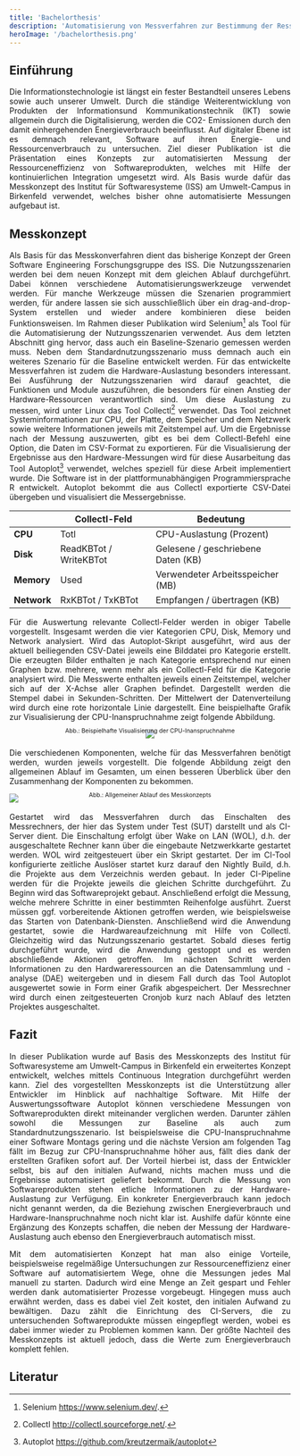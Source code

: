 ```yaml
---
title: 'Bachelorthesis'
description: 'Automatisierung von Messverfahren zur Bestimmung der Ressourceneffizienz von Software mittels Continuous Integration'
heroImage: '/bachelorthesis.png'
---
```


## Einführung

Die Informationstechnologie ist längst ein fester Bestandteil unseres Lebens sowie
auch unserer Umwelt. Durch die ständige Weiterentwicklung von Produkten der Informationsund Kommunikationstechnik (IKT) sowie allgemein durch die Digitalisierung, werden die CO2-
Emissionen durch den damit einhergehenden Energieverbrauch beeinflusst. Auf digitaler Ebene ist es
demnach relevant, Software auf ihren Energie- und Ressourcenverbrauch zu untersuchen. Ziel dieser
Publikation ist die Präsentation eines Konzepts zur automatisierten Messung der Ressourceneffizienz
von Softwareprodukten, welches mit Hilfe der kontinuierlichen Integration umgesetzt wird. Als
Basis wurde dafür das Messkonzept des Institut für Softwaresysteme (ISS) am Umwelt-Campus
in Birkenfeld verwendet, welches bisher ohne automatisierte Messungen aufgebaut ist.

## Messkonzept

Als Basis für das Messkonverfahren dient das bisherige Konzept der Green Software Engineering Forschungsgruppe des ISS. 
Die Nutzungsszenarien werden bei dem neuen Konzept mit dem gleichen Ablauf durchgeführt. 
Dabei können verschiedene Automatisierungswerkzeuge verwendet werden. Für manche Werkzeuge müssen die Szenarien programmiert
werden, für andere lassen sie sich ausschließlich über ein drag-and-drop-System erstellen und
wieder andere kombinieren diese beiden Funktionsweisen. Im Rahmen dieser Publikation wird Selenium[^Selenium] als Tool für die 
Automatisierung der Nutzungsszenarien verwendet. 
Aus dem letzten Abschnitt ging hervor, dass auch ein Baseline-Szenario
gemessen werden muss. Neben dem Standardnutzungsszenario muss demnach auch ein
weiteres Szenario für die Baseline entwickelt werden.
Für das entwickelte Messverfahren ist zudem die Hardware-Auslastung besonders interessant.
Bei Ausführung der Nutzungsszenarien wird darauf geachtet, die Funktionen und Module
auszuführen, die besonders für einen Anstieg der Hardware-Ressourcen verantwortlich sind.
Um diese Auslastung zu messen, wird unter Linux das Tool Collectl[^Collectl] verwendet. Das
Tool zeichnet Systeminformationen zur CPU, der Platte, dem Speicher und dem Netzwerk
sowie weitere Informationen jeweils mit Zeitstempel auf. Um die Ergebnisse nach
der Messung auszuwerten, gibt es bei dem Collectl-Befehl eine Option, die Daten im
CSV-Format zu exportieren.
Für die Visualisierung der Ergebnisse aus den Hardware-Messungen wird für diese Ausarbeitung das Tool Autoplot[^Autoplot] verwendet, welches
speziell für diese Arbeit implementiert wurde. Die Software ist in der plattformunabhängigen Programmiersprache R entwickelt. 
Autoplot bekommt die aus Collectl exportierte CSV-Datei übergeben und visualisiert die Messergebnisse.

|               | Collectl-Feld          | Bedeutung                          |
|---------------|------------------------|------------------------------------|
| <b>CPU<b>     | Totl                   | CPU-Auslastung (Prozent)           |
| <b>Disk<b>    | ReadKBTot / WriteKBTot | Gelesene / geschriebene Daten (KB) |
| <b>Memory<b>  | Used                   | Verwendeter Arbeitsspeicher (MB)   |
| <b>Network<b> | RxKBTot / TxKBTot      | Empfangen / übertragen (KB)        |

Für die Auswertung relevante Collectl-Felder werden in obiger Tabelle vorgestellt. Insgesamt
werden die vier Kategorien CPU, Disk, Memory und Network analysiert. Wird das Autoplot-Skript ausgeführt, 
wird aus der aktuell beiliegenden CSV-Datei jeweils eine Bilddatei
pro Kategorie erstellt. Die erzeugten Bilder enthalten je nach Kategorie entsprechend nur
einen Graphen bzw. mehrere, wenn mehr als ein Collectl-Feld für die Kategorie analysiert
wird. Die Messwerte enthalten jeweils einen Zeitstempel, welcher sich auf der X-Achse
aller Graphen befindet. Dargestellt werden die Stempel dabei in Sekunden-Schritten. Der
Mittelwert der Datenverteilung wird durch eine rote horizontale Linie dargestellt. Eine
beispielhafte Grafik zur Visualisierung der CPU-Inanspruchnahme zeigt folgende Abbildung.

<div style="box-shadow: var(--box-shadow--light);margin-inline:auto;text-align:center;border-radius:2%">
    <img src="/CPU.png">
    <p style="padding-bottom:10px;margin-top:-20px;font-size: 75%;text-align:center;">Abb.: Beispielhafte Visualisierung der CPU-Inanspruchnahme</p>
</div>

Die verschiedenen Komponenten, welche für das Messverfahren benötigt werden, wurden jeweils vorgestellt. 
Die folgende Abbildung zeigt den allgemeinen Ablauf im Gesamten, um einen besseren Überblick über den Zusammenhang der Komponenten zu bekommen.

<div style="box-shadow: var(--box-shadow--light);margin-inline:auto;border-radius:2%">
    <img src="/Automated_CI_Ablauf.png">
    <p style="padding-bottom:10px;margin-top:-20px;font-size: 75%;text-align:center;">Abb.: Allgemeiner Ablauf des Messkonzepts</p>
</div>

Gestartet wird das Messverfahren durch das Einschalten des Messrechners, der hier das System under Test (SUT)
darstellt und als CI-Server dient. Die Einschaltung erfolgt über Wake on LAN (WOL), d.h. der
ausgeschaltete Rechner kann über die eingebaute Netzwerkkarte gestartet werden. WOL wird
zeitgesteuert über ein Skript gestartet. Der im CI-Tool konfigurierte zeitliche Auslöser startet
kurz darauf den Nightly Build, d.h. die Projekte aus dem Verzeichnis werden gebaut. In jeder
CI-Pipeline werden für die Projekte jeweils die gleichen Schritte durchgeführt. Zu Beginn
wird das Softwareprojekt gebaut. Anschließend erfolgt die Messung, welche mehrere Schritte
in einer bestimmten Reihenfolge ausführt. Zuerst müssen ggf. vorbereitende Aktionen
getroffen werden, wie beispielsweise das Starten von Datenbank-Diensten. Anschließend
wird die Anwendung gestartet, sowie die Hardwareaufzeichnung mit Hilfe von Collectl.
Gleichzeitig wird das Nutzungsszenario gestartet. Sobald dieses fertig durchgeführt wurde,
wird die Anwendung gestoppt und es werden abschließende Aktionen getroffen. Im nächsten
Schritt werden Informationen zu den Hardwareressourcen an die Datensammlung und -analyse (DAE) weitergeben und in
diesem Fall durch das Tool Autoplot ausgewertet sowie in Form einer Grafik abgespeichert.
Der Messrechner wird durch einen zeitgesteuerten Cronjob kurz nach Ablauf des letzten
Projektes ausgeschaltet.

## Fazit

In dieser Publikation wurde auf Basis des Messkonzepts des Institut für Softwaresysteme
am Umwelt-Campus in Birkenfeld ein erweitertes Konzept entwickelt, welches mittels
Continuous Integration durchgeführt werden kann. Ziel des vorgestellten Messkonzepts
ist die Unterstützung aller Entwickler im Hinblick auf nachhaltige Software. Mit Hilfe der
Auswertungssoftware Autoplot können verschiedene Messungen von Softwareprodukten
direkt miteinander verglichen werden. Darunter zählen sowohl die Messungen zur Baseline
als auch zum Standardnutzungsszenario. Ist beispielsweise die CPU-Inanspruchnahme
einer Software Montags gering und die nächste Version am folgenden Tag fällt im Bezug
zur CPU-Inanspruchnahme höher aus, fällt dies dank der erstellten Grafiken sofort auf.
Der Vorteil hierbei ist, dass der Entwickler selbst, bis auf den initialen Aufwand, nichts
machen muss und die Ergebnisse automatisiert geliefert bekommt. Durch die Messung
von Softwareprodukten stehen etliche Informationen zu der Hardware-Auslastung zur
Verfügung. Ein konkreter Energieverbrauch kann jedoch nicht genannt werden, da die
Beziehung zwischen Energieverbrauch und Hardware-Inanspruchnahme noch nicht klar ist.
Aushilfe dafür könnte eine Ergänzung des Konzepts schaffen, die neben der Messung der
Hardware-Auslastung auch ebenso den Energieverbrauch automatisch misst.

Mit dem automatisierten Konzept hat man also einige Vorteile, beispielsweise regelmäßige
Untersuchungen zur Ressourceneffizienz einer Software auf automatisiertem Wege, ohne
die Messungen jedes Mal manuell zu starten. Dadurch wird eine Menge an Zeit gespart
und Fehler werden dank automatisierter Prozesse vorgebeugt. Hingegen muss auch erwähnt
werden, dass es dabei viel Zeit kostet, den initialen Aufwand zu bewältigen. Dazu zählt die Einrichtung des CI-Servers, 
die zu untersuchenden Softwareprodukte müssen eingepflegt
werden, wobei es dabei immer wieder zu Problemen kommen kann. Der größte Nachteil
des Messkonzepts ist aktuell jedoch, dass die Werte zum Energieverbrauch komplett fehlen.

## Literatur

[^Selenium]: Selenium https://www.selenium.dev/.
[^Collectl]: Collectl http://collectl.sourceforge.net/.
[^Autoplot]: Autoplot https://github.com/kreutzermaik/autoplot


<style>
    p {
        text-align: justify;
    }
</style>